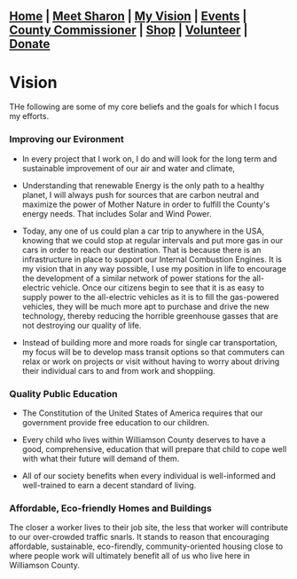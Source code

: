 <div></div>

## [Home](./index.md) | [Meet Sharon](./MeetSharon.md) | [My Vision](./MyVision.md) | [Events](./Events.md) | [County Commissioner](./CountyCommissioner.md) | [Shop](./Shop.md) | [Volunteer](./Volunteer.md) | [Donate](./Donate.md) 

# Vision
THe following are some of my core beliefs and the goals for which I focus my efforts.

### Improving our Evironment

* In every project that I work on, I do and will look for the long term and sustainable improvement of our air and water and climate,

* Understanding that renewable Energy is the only path to a healthy planet, I will always push for sources that are carbon neutral and maximize the power of Mother Nature in order to fulfill the County's energy needs.  That includes Solar and Wind Power.

* Today, any one of us could plan a car trip to anywhere in the USA, knowing that we could stop at regular intervals and put more gas in our cars in order to reach our destination.  That is because there is an infrastructure in place to support our Internal Combustion Engines.  It is my vision that in any way possible, I use my position in life to encourage the development of a similar network of power stations for the all-electric vehicle.  Once our citizens begin to see that it is as easy to supply power to the all-electric vehicles as it is to fill the gas-powered vehicles, they will be much more apt to purchase and drive the new technology, thereby reducing the horrible greenhouse gasses that are not destroying our quality of life.

* Instead of building more and more roads for single car transportation, my focus will be to develop mass transit options so that commuters can relax or work on projects or visit without having to worry about driving their individual cars to and from work and shoppiing.

### Quality Public Education 

* The Constitution of the United States of America requires that our government provide free education to our children.  

* Every child who lives within Williamson County deserves to have a good, comprehensive, education that will prepare that child to cope well with what their future will demand of them.  

* All of our society benefits when every individual is well-informed and well-trained to earn a decent standard of living.  

### Affordable, Eco-friendly Homes and Buildings

The closer a worker lives to their job site, the less that worker will contribute to our over-crowded traffic snarls.  It stands to reason that encouraging affordable, sustainable, eco-firendly, community-oriented housing close to where people work will ultimately benefit all of us who live here in Williamson County.





